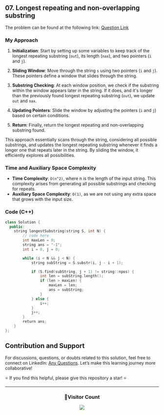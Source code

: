 ## 07. Longest repeating and non-overlapping substring

The problem can be found at the following link: [Question Link](https://www.geeksforgeeks.org/problems/longest-repeating-and-non-overlapping-substring3421/1)

### My Approach

1. **Initialization**: Start by setting up some variables to keep track of the longest repeating substring (`out`), its length (`nax`), and two pointers (`i` and `j`).

2. **Sliding Window**: Move through the string `s` using two pointers (`i` and `j`). These pointers define a window that slides through the string.

3. **Substring Checking**: At each window position, we check if the substring within the window appears later in the string. If it does, and it's longer than the previously found longest repeating substring (`out`), we update `out` and `nax`.

4. **Updating Pointers**: Slide the window by adjusting the pointers (`i` and `j`) based on certain conditions.

5. **Return**: Finally, return the longest repeating and non-overlapping substring found.

This approach essentially scans through the string, considering all possible substrings, and updates the longest repeating substring whenever it finds a longer one that repeats later in the string. By sliding the window, it efficiently explores all possibilities.

### Time and Auxiliary Space Complexity

- **Time Complexity**: `O(n^2)`, where n is the length of the input string. This complexity arises from generating all possible substrings and checking for repeats.
- **Auxiliary Space Complexity**: `O(1)`, as we are not using any extra space that grows with the input size.

### Code (C++)

```cpp
class Solution {
  public:
    string longestSubstring(string S, int N) {
        // code here
        int maxLen = 0;
        string ans = "-1";
        int i = 0, j = 0;

        while (i < N && j < N) {
            string subString = S.substr(i, j - i + 1);

            if (S.find(subString, j + 1) != string::npos) {
                int len = subString.length();
                if (len > maxLen) {
                    maxLen = len;
                    ans = subString;
                }
            } else {
                i++;
            }
            j++;
        }
        return ans;
    }
};
```

## Contribution and Support

For discussions, questions, or doubts related to this solution, feel free to connect on LinkedIn: [Any Questions](https://www.linkedin.com/in/patel-hetkumar-sandipbhai-8b110525a/). Let’s make this learning journey more collaborative!

⭐ If you find this helpful, please give this repository a star! ⭐

---

<div align="center">
  <h3><b>📍Visitor Count</b></h3>
</div>

<p align="center">
  <img src="https://visitor-badge.laobi.icu/badge?page_id=Hunterdii.GeeksforGeeks-POTD" />
</p>
